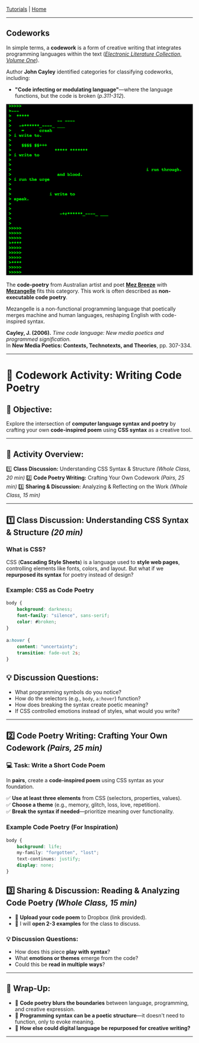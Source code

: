 
[Tutorials](README.md) | [Home](../../README.md)

-------------------------------------------------------------------------------

## Codeworks

In simple terms, a **codework** is a form of creative writing that integrates programming languages within the text (*[Electronic Literature Collection, Volume One](https://collection.eliterature.org/1/aux/keywords.html)*).  

Author **John Cayley** identified categories for classifying codeworks, including:  

+ **"Code infecting or modulating language"**—where the language functions, but the code is broken (*p.311-312*).  

<img src="imgs/93.png" width="600">

The **code-poetry** from Australian artist and poet **[Mez Breeze](https://www.mezbreezedesign.com/)** with **[Mezangelle](https://anthology.rhizome.org/mez-breeze)** fits this category. This work is often described as **non-executable code poetry**.

Mezangelle is a non-functional programming language that poetically merges machine and human languages, reshaping English with code-inspired syntax.

**Cayley, J. (2006).** *Time code language: New media poetics and programmed signification.*  
In **New Media Poetics: Contexts, Technotexts, and Theories**, pp. 307-334.

---

# 🌟 Codework Activity: Writing Code Poetry

## 🎯 Objective:
Explore the intersection of **computer language syntax and poetry** by crafting your own **code-inspired poem** using **CSS syntax** as a creative tool.

---

## 📌 Activity Overview:
1️⃣ **Class Discussion:** Understanding CSS Syntax & Structure *(Whole Class, 20 min)*
2️⃣ **Code Poetry Writing:** Crafting Your Own Codework *(Pairs, 25 min)*
3️⃣ **Sharing & Discussion:** Analyzing & Reflecting on the Work *(Whole Class, 15 min)*

---

## 1️⃣ Class Discussion: Understanding CSS Syntax & Structure *(20 min)*

### **What is CSS?**
CSS (**Cascading Style Sheets**) is a language used to **style web pages**, controlling elements like fonts, colors, and layout.
But what if we **repurposed its syntax** for poetry instead of design?

### **Example: CSS as Code Poetry**

```css
body {
    background: darkness;
    font-family: "silence", sans-serif;
    color: #broken;
}

a:hover {
    content: "uncertainty";
    transition: fade-out 2s;
}
```

## 💡 Discussion Questions:
- What programming symbols do you notice?
- How do the selectors (e.g., `body`, `a:hover`) function?
- How does breaking the syntax create poetic meaning?
- If CSS controlled emotions instead of styles, what would you write?

---

## 2️⃣ Code Poetry Writing: Crafting Your Own Codework *(Pairs, 25 min)*  

### **💻 Task: Write a Short Code Poem**  
In **pairs**, create a **code-inspired poem** using CSS syntax as your foundation.  

✅ **Use at least three elements** from CSS (selectors, properties, values).  
✅ **Choose a theme** (e.g., memory, glitch, loss, love, repetition).  
✅ **Break the syntax if needed**—prioritize meaning over functionality.  

### **Example Code Poetry (For Inspiration)**

```css
body {
    background: life;
    my-family: "forgotten", "lost";
    text-continues: justify;
    display: none;
}
```

## 3️⃣ Sharing & Discussion: Reading & Analyzing Code Poetry *(Whole Class, 15 min)*  

- 🔹 **Upload your code poem** to Dropbox (link provided).  
- 🔹 I will **open 2-3 examples** for the class to discuss.  

### 💡 Discussion Questions:
- How does this piece **play with syntax**?  
- What **emotions or themes** emerge from the code?  
- Could this be **read in multiple ways**?  

---

## 🎯 Wrap-Up:
- 🔸 **Code poetry blurs the boundaries** between language, programming, and creative expression.  
- 🔸 **Programming syntax can be a poetic structure**—it doesn't need to function, only to evoke meaning.  
- 🔸 **How else could digital language be repurposed for creative writing?**  


---
